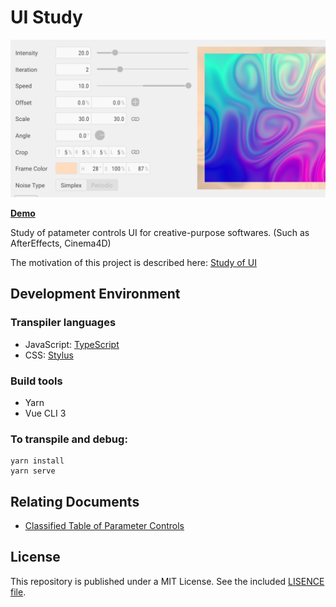 # UI Study

![](./public/assets/page-link_parameter-control.png)

**[Demo](http://ui.baku89.com)**

Study of patameter controls UI for creative-purpose softwares. (Such as AfterEffects, Cinema4D)

The motivation of this project is described here: [Study of UI](http://baku89.com/ui-study)

## Development Environment

### Transpiler languages

- JavaScript: [TypeScript](https://www.typescriptlang.org/)
- CSS: [Stylus](http://stylus-lang.com/)

### Build tools

- Yarn
- Vue CLI 3

### To transpile and debug:

```
yarn install
yarn serve
```

## Relating Documents

- [Classified Table of Parameter Controls](https://docs.google.com/spreadsheets/d/1iyjMUTgJAZhPu4Rg2aV1QPgwSUWBAfuuRCwx0Yki4XM/edit#gid=0)

## License

This repository is published under a MIT License. See the included [LISENCE file](/LICENSE).
